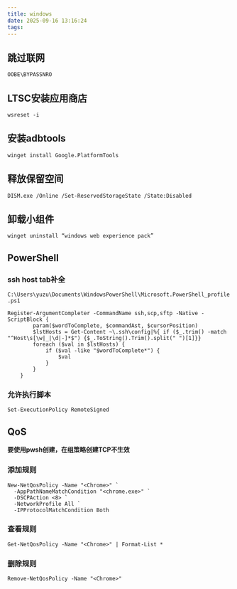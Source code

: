 ```yaml
---
title: windows
date: 2025-09-16 13:16:24
tags:
---
```

## 跳过联网
```
OOBE\BYPASSNRO
```
## LTSC安装应用商店
```
wsreset -i
```
## 安装adbtools
```
winget install Google.PlatformTools
```
## 释放保留空间
```
DISM.exe /Online /Set-ReservedStorageState /State:Disabled
```
## 卸载小组件
```
winget uninstall “windows web experience pack”
```
## PowerShell
### ssh host tab补全
`C:\Users\yuzu\Documents\WindowsPowerShell\Microsoft.PowerShell_profile.ps1`
```
Register-ArgumentCompleter -CommandName ssh,scp,sftp -Native -ScriptBlock {
		param($wordToComplete, $commandAst, $cursorPosition)
		$lstHosts = Get-Content ~\.ssh\config|%{ if ($_.trim() -match "^Host\s[\w|_|\d|-]*$") {$_.ToString().Trim().split(" ")[1]}}
		foreach ($val in $lstHosts) {
			if ($val -like "$wordToComplete*") {
				$val
			}
		}
	}
```
### 允许执行脚本
```
Set-ExecutionPolicy RemoteSigned
```
## QoS
**要使用pwsh创建，在组策略创建TCP不生效**
### 添加规则
```
New-NetQosPolicy -Name "<Chrome>" `
  -AppPathNameMatchCondition "<chrome.exe>" `
  -DSCPAction <8> `
  -NetworkProfile All `
  -IPProtocolMatchCondition Both
```
### 查看规则
```
Get-NetQosPolicy -Name "<Chrome>" | Format-List *
```
### 删除规则
```
Remove-NetQosPolicy -Name "<Chrome>"
```